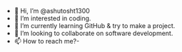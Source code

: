 - 👋 Hi, I’m @ashutosht1300
- 👀 I’m interested in coding.
- 🌱 I’m currently learning GitHub & try to make a project.
- 💞️ I’m looking to collaborate on software development.
- 📫 How to reach me?- 

<!---
ashutosht1300/ashutosht1300 is a ✨ special ✨ repository because its `README.md` (this file) appears on your GitHub profile.
You can click the Preview link to take a look at your changes.
--->
